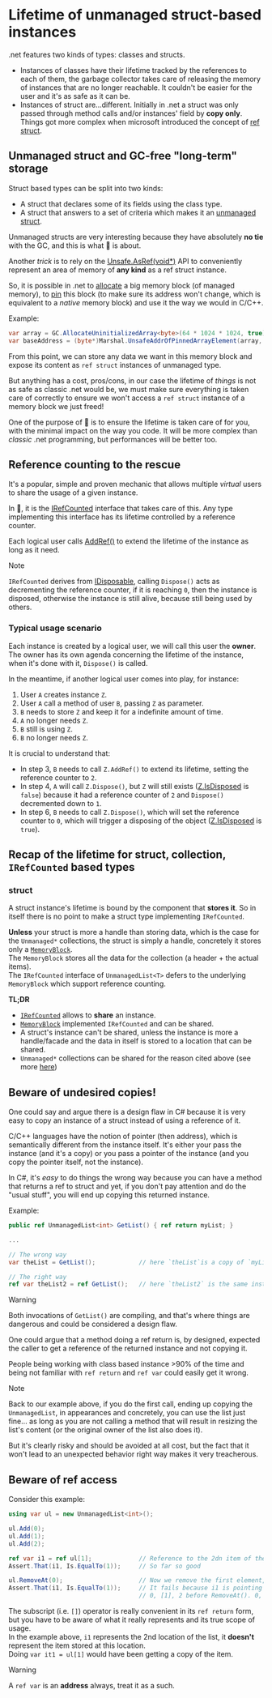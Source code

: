 ﻿---
uid: lifetime-instances-overview
---

# Lifetime of unmanaged struct-based instances
.net features two kinds of types: classes and structs.

- Instances of classes have their lifetime tracked by the references to each of them, the garbage collector takes care of releasing the memory of instances that are no longer reachable. It couldn't be easier for the user and it's as safe as it can be.
- Instances of struct are...different. Initially in .net a struct was only passed through method calls and/or instances' field by __copy only__. Things got more complex when microsoft introduced the concept of [ref struct](https://learn.microsoft.com/en-us/dotnet/csharp/language-reference/builtin-types/ref-struct).

## Unmanaged struct and GC-free "long-term" storage
Struct based types can be split into two kinds:
- A struct that declares some of its fields using the class type.
- A struct that answers to a set of criteria which makes it an [unmanaged struct](https://learn.microsoft.com/en-us/dotnet/csharp/language-reference/builtin-types/unmanaged-types).

Unmanaged structs are very interesting because they have absolutely __no tie__ with the GC, and this is what 🍅 is about.

Another _trick_ is to rely on the [Unsafe.AsRef<T>(void*)](https://learn.microsoft.com/en-us/dotnet/api/system.runtime.compilerservices.unsafe.asref#system-runtime-compilerservices-unsafe-asref-1(system-void*)) API to conveniently represent an area of memory of __any kind__ as a ref struct instance.

So, it is possible in .net to [allocate](https://learn.microsoft.com/en-us/dotnet/api/system.gc.allocateuninitializedarray) a big memory block (of managed memory), to [pin](https://learn.microsoft.com/en-us/dotnet/api/system.runtime.interopservices.marshal.unsafeaddrofpinnedarrayelement#system-runtime-interopservices-marshal-unsafeaddrofpinnedarrayelement(system-array-system-int32)) this block (to make sure its address won't change, which is equivalent to a _native_ memory block) and use it the way we would in C/C++.

Example:
```csharp
var array = GC.AllocateUninitializedArray<byte>(64 * 1024 * 1024, true);
var baseAddress = (byte*)Marshal.UnsafeAddrOfPinnedArrayElement(array, 0).ToPointer();
```
From this point, we can store any data we want in this memory block and expose its content as `ref struct` instances of unmanaged type.

But anything has a cost, pros/cons, in our case the lifetime of _things_ is not as safe as classic .net would be, we must make sure everything is taken care of correctly to ensure we won't access a `ref struct` instance of a memory block we just freed!

One of the purpose of 🍅 is to ensure the lifetime is taken care of for you, with the minimal impact on the way you code. It will be more complex than _classic_ .net programming, but performances will be better too.

## Reference counting to the rescue
It's a popular, simple and proven mechanic that allows multiple _virtual_ users to share the usage of a given instance.

In 🍅, it is the [IRefCounted](<xref:Tomate.IRefCounted>) interface that takes care of this. Any type implementing this interface has its lifetime controlled by a reference counter.

Each logical user calls [AddRef()](<xref:Tomate.IRefCounted.AddRef>) to extend the lifetime of the instance as long as it need.

> [!NOTE]
> `IRefCounted` derives from [IDisposable](<xref:System.IDisposable>), calling `Dispose()` acts as decrementing the reference counter, if it is reaching `0`, then the instance is disposed, otherwise the instance is still alive, because still being used by others.

### Typical usage scenario
Each instance is created by a logical user, we will call this user the __owner__. The owner has its own agenda concerning the lifetime of the instance, when it's done with it, `Dispose()` is called.

In the meantime, if another logical user comes into play, for instance:
1. User `A` creates instance `Z`.
2. User `A` call a method of user `B`, passing `Z` as parameter.
3. `B` needs to store `Z` and keep it for a indefinite amount of time.
4. `A` no longer needs `Z`.
5. `B` still is using `Z`.
6. `B` no longer needs `Z`.

It is crucial to understand that:
- In step 3, `B` needs to call `Z.AddRef()` to extend its lifetime, setting the reference counter to `2`.
- In step 4, `A` will call `Z.Dispose()`, but `Z` will still exists ([Z.IsDisposed](<xref:Tomate.IRefCounted.IsDisposed>) is `false`) because it had a reference counter of `2` and `Dispose()` decremented down to `1`.
- In step 6, `B` needs to call `Z.Dispose()`, which will set the reference counter to `0`, which will trigger a disposing of the object ([Z.IsDisposed](<xref:Tomate.IRefCounted.IsDisposed>) is `true`).

## Recap of the lifetime for struct, collection, `IRefCounted` based types

### struct
A struct instance's lifetime is bound by the component that __stores it__. So in itself there is no point to make a struct type implementing `IRefCounted`.

__Unless__ your struct is more a handle than storing data, which is the case for the `Unmanaged*` collections, the struct is simply a handle, concretely it stores only a [`MemoryBlock`](<xref:Tomate.MemoryBlock>).  
The `MemoryBlock` stores all the data for the collection (a header + the actual items).  
The `IRefCounted` interface of `UnmanagedList<T>` defers to the underlying `MemoryBlock` which support reference counting.

__TL;DR__   
- [`IRefCounted`](<xref:Tomate.IRefCounted>) allows to __share__ an instance.
- [`MemoryBlock`](<xref:Tomate.MemoryBlock>) implemented `IRefCounted` and can be shared.
- A struct's instance can't be shared, unless the instance is more a handle/facade and the data in itself is stored to a location that can be shared.
- `Unmanaged*` collections can be shared for the reason cited above (see more [here](<xref:collections-overview#unmanaged-collections-overview>))

## Beware of undesired copies!
One could say and argue there is a design flaw in C# because it is very easy to copy an instance of a struct instead of using a reference of it.

C/C++ languages have the notion of pointer (then address), which is semantically different from the instance itself. It's either your pass the instance (and it's a copy) or you pass a pointer of the instance (and you copy the pointer itself, not the instance).

In C#, it's _easy_ to do things the wrong way because you can have a method that returns a ref to struct and yet, if you don't pay attention and do the "usual stuff", you will end up copying this returned instance.

Example:
```csharp
public ref UnmanagedList<int> GetList() { ref return myList; }

...

// The wrong way   
var theList = GetList();            // here `theList`is a copy of `myList`

// The right way
ref var theList2 = ref GetList();   // here `theList2` is the same instance as `myList`
```

> [!WARNING]
> Both invocations of `GetList()` are compiling, and that's where things are dangerous and could be considered a design flaw.
> 
> One could argue that a method doing a ref return is, by designed, expected the caller to get a reference of the returned instance and not copying it.
> 
> People being working with class based instance >90% of the time and being not familiar with `ref return` and `ref var` could easily get it wrong.

> [!NOTE]
> Back to our example above, if you do the first call, ending up copying the `UnmanagedList`, in appearances and concretely, you can use the list just fine... as long as you are not calling a method that will result in resizing the list's content (or the original owner of the list also does it).
> 
> But it's clearly risky and should be avoided at all cost, but the fact that it won't lead to an unexpected behavior right way makes it very treacherous.

## Beware of ref access
Consider this example:
```csharp
using var ul = new UnmanagedList<int>();

ul.Add(0);
ul.Add(1);
ul.Add(2);

ref var i1 = ref ul[1];             // Reference to the 2dn item of the list
Assert.That(i1, Is.EqualTo(1));     // So far so good

ul.RemoveAt(0);                     // Now we remove the first element, all subsequent shift one slot to the left.
Assert.That(i1, Is.EqualTo(1));     // It fails because i1 is pointing to the second location which now is 2. 
                                    // 0, [1], 2 before RemoveAt(). 0, [2] after.
```
The subscript (i.e. `[]`) operator is really convenient in its `ref return` form, but you have to be aware of what it really represents and its true scope of usage.  
In the example above, `i1` represents the 2nd location of the list, it __doesn't__ represent the item stored at this location.  
Doing `var it1 = ul[1]` would have been getting a copy of the item.

> [!WARNING]
> A `ref var` is an __address__ always, treat it as a such.